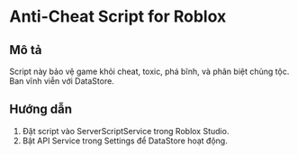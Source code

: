 # Anti-Cheat Script for Roblox
## Mô tả
Script này bảo vệ game khỏi cheat, toxic, phá bĩnh, và phân biệt chủng tộc. Ban vĩnh viễn với DataStore.

## Hướng dẫn
1. Đặt script vào ServerScriptService trong Roblox Studio.
2. Bật API Service trong Settings để DataStore hoạt động.
